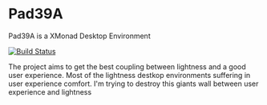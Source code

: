 # Pad39A
Pad39A is a XMonad Desktop Environment 

[![Build Status](https://travis-ci.org/algebrato/Pad39A.svg?branch=master)](https://travis-ci.org/algebrato/Pad39A)

The project aims to get the best coupling between lightness and a good user experience. Most of the lightness destkop environments  suffering in user experience comfort. I'm trying to destroy this giants wall between user experience and lightness
